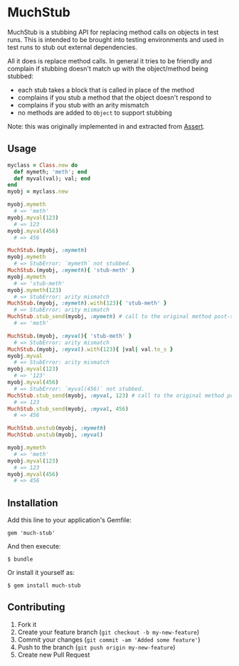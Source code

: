 # MuchStub

MuchStub is a stubbing API for replacing method calls on objects in test runs.  This is intended to be brought into testing environments and used in test runs to stub out external dependencies.

All it does is replace method calls.  In general it tries to be friendly and complain if stubbing doesn't match up with the object/method being stubbed:

* each stub takes a block that is called in place of the method
* complains if you stub a method that the object doesn't respond to
* complains if you stub with an arity mismatch
* no methods are added to `Object` to support stubbing

Note: this was originally implemented in and extracted from [Assert](https://github.com/redding/assert).

## Usage

```ruby
myclass = Class.new do
  def mymeth; 'meth'; end
  def myval(val); val; end
end
myobj = myclass.new

myobj.mymeth
  # => 'meth'
myobj.myval(123)
  # => 123
myobj.myval(456)
  # => 456

MuchStub.(myobj, :mymeth)
myobj.mymeth
  # => StubError: `mymeth` not stubbed.
MuchStub.(myobj, :mymeth){ 'stub-meth' }
myobj.mymeth
  # => 'stub-meth'
myobj.mymeth(123)
  # => StubError: arity mismatch
MuchStub.(myobj, :mymeth).with(123){ 'stub-meth' }
  # => StubError: arity mismatch
MuchStub.stub_send(myobj, :mymeth) # call to the original method post-stub
  # => 'meth'

MuchStub.(myobj, :myval){ 'stub-meth' }
  # => StubError: arity mismatch
MuchStub.(myobj, :myval).with(123){ |val| val.to_s }
myobj.myval
  # => StubError: arity mismatch
myobj.myval(123)
  # => '123'
myobj.myval(456)
  # => StubError: `myval(456)` not stubbed.
MuchStub.stub_send(myobj, :myval, 123) # call to the original method post-stub
  # => 123
MuchStub.stub_send(myobj, :myval, 456)
  # => 456

MuchStub.unstub(myobj, :mymeth)
MuchStub.unstub(myobj, :myval)

myobj.mymeth
  # => 'meth'
myobj.myval(123)
  # => 123
myobj.myval(456)
  # => 456
```

## Installation

Add this line to your application's Gemfile:

    gem 'much-stub'

And then execute:

    $ bundle

Or install it yourself as:

    $ gem install much-stub

## Contributing

1. Fork it
2. Create your feature branch (`git checkout -b my-new-feature`)
3. Commit your changes (`git commit -am 'Added some feature'`)
4. Push to the branch (`git push origin my-new-feature`)
5. Create new Pull Request
